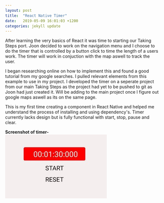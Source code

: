 ```yaml
---
layout: post
title:  "React Native Timer"
date:   2019-05-09 16:01:03 +1200
categories: jekyll update
---
```


After learning the very basics of React it was time to starting our Taking Steps port. Joon decided to work on the navigation menu and I choose to do the timer that is controlled by a button click to time the length of a users work. The timer will work in conjuction with the map aswell to track the user. 

I began researching online on how to implement this and found a good tutorial from my google searches. I pulled relevant elements from this example to use in my project. I developed the timer on a seperate project from our main Taking Steps as the project had yet to be pushed to git as Joon had just created it. Will be adding to the main project once I figure out google maps aswell as its on the same page.

This is my first time creating a component in React Native and helped me understand the process of installing and using dependency's. Timer currently lacks design but is fully functional with start, stop, pause and clear.

**Screenshot of timer-**<br>
![](/assets/may9_1.JPG)